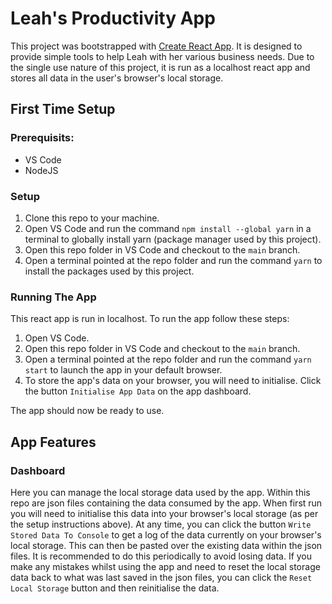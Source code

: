 # Leah's Productivity App

This project was bootstrapped with [Create React App](https://github.com/facebook/create-react-app).
It is designed to provide simple tools to help Leah with her various business needs. 
Due to the single use nature of this project, it is run as a localhost react app and stores all data in the user's browser's local storage. 

## First Time Setup

### Prerequisits:

- VS Code
- NodeJS

### Setup

1. Clone this repo to your machine.
2. Open VS Code and run the command `npm install --global yarn` in a terminal to globally install yarn (package manager used by this project).
3. Open this repo folder in VS Code and checkout to the `main` branch. 
4. Open a terminal pointed at the repo folder and run the command `yarn` to install the packages used by this project.

### Running The App

This react app is run in localhost. To run the app follow these steps:

1. Open VS Code.
2. Open this repo folder in VS Code and checkout to the `main` branch.
3. Open a terminal pointed at the repo folder and run the command `yarn start` to launch the app in your default browser.
4. To store the app's data on your browser, you will need to initialise. Click the button `Initialise App Data` on the app dashboard. 

The app should now be ready to use.

## App Features

### Dashboard

Here you can manage the local storage data used by the app. Within this repo are json files containing the data consumed by the app. When first run you will need to initialise this data into your browser's local storage (as per the setup instructions above). At any time, you can click the button `Write Stored Data To Console` to get a log of the data currently on your browser's local storage. This can then be pasted over the existing data within the json files. It is recommended to do this periodically to avoid losing data. If you make any mistakes whilst using the app and need to reset the local storage data back to what was last saved in the json files, you can click the `Reset Local Storage` button and then reinitialise the data.
